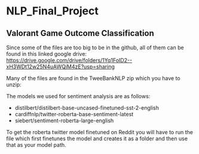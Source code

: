# NLP_Final_Project


## Valorant Game Outcome Classification

Since some of the files are too big to be in the github, all of them can be found in this linked google drive: https://drive.google.com/drive/folders/1Yq1FoID2--xH3WDt12w25N4uAWQiM4zE?usp=sharing

Many of the files are found in the TweeBankNLP zip which you have to unzip:

The models we used for sentiment analysis are as follows:
- distilbert/distilbert-base-uncased-finetuned-sst-2-english
- cardiffnlp/twitter-roberta-base-sentiment-latest
- siebert/sentiment-roberta-large-english

To get the roberta twitter model finetuned on Reddit you will have to run the file which first finetunes the model and creates it as a folder and then use that as your model path.
